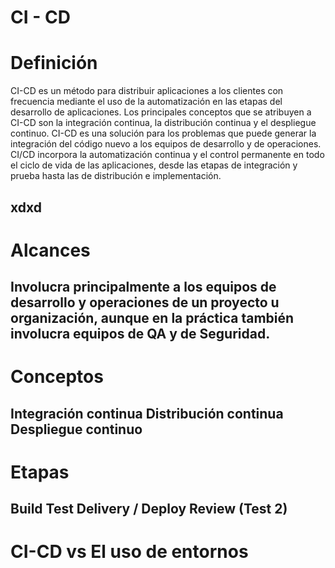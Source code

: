 
CI - CD
=======
# Definición
CI-CD es un método para distribuir aplicaciones a los clientes con frecuencia mediante el uso de la automatización en las etapas del desarrollo de aplicaciones. 
Los principales conceptos que se atribuyen a CI-CD son la integración continua, la distribución continua y el despliegue continuo.
CI-CD es una solución para los problemas que puede generar la integración del código nuevo a los equipos de desarrollo y de operaciones.
CI/CD incorpora la automatización continua y el control permanente en todo el ciclo de vida de las aplicaciones, desde las etapas de integración y prueba hasta las de distribución e implementación.

xdxd
------------
# Alcances
Involucra principalmente a los equipos de desarrollo y operaciones de un proyecto u organización, aunque en la práctica también involucra equipos de QA y de Seguridad.
------------
# Conceptos
Integración continua
Distribución continua
Despliegue continuo
------------
# Etapas
Build
Test
Delivery / Deploy
Review (Test 2)
-----------------------------
# CI-CD vs El uso de entornos
